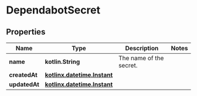 
# DependabotSecret

## Properties
Name | Type | Description | Notes
------------ | ------------- | ------------- | -------------
**name** | **kotlin.String** | The name of the secret. | 
**createdAt** | [**kotlinx.datetime.Instant**](kotlinx.datetime.Instant.md) |  | 
**updatedAt** | [**kotlinx.datetime.Instant**](kotlinx.datetime.Instant.md) |  | 



